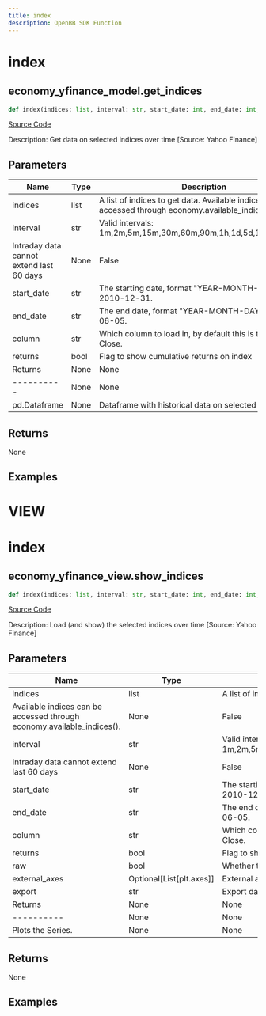 ```yaml
---
title: index
description: OpenBB SDK Function
---
```

# index

## economy_yfinance_model.get_indices

```python
def index(indices: list, interval: str, start_date: int, end_date: int, column: str, returns: bool) -> DataFrame:
```
[Source Code](https://github.com/OpenBB-finance/OpenBBTerminal/tree/main/openbb_terminal/economy/yfinance_model.py#L669)

Description: Get data on selected indices over time [Source: Yahoo Finance]

## Parameters

| Name | Type | Description | Default | Optional |
| ---- | ---- | ----------- | ------- | -------- |
| indices | list | A list of indices to get data. Available indices can be accessed through economy.available_indices(). | None | False |
| interval | str | Valid intervals: 1m,2m,5m,15m,30m,60m,90m,1h,1d,5d,1wk,1mo,3mo
Intraday data cannot extend last 60 days | None | False |
| start_date | str | The starting date, format "YEAR-MONTH-DAY", i.e. 2010-12-31. | None | False |
| end_date | str | The end date, format "YEAR-MONTH-DAY", i.e. 2020-06-05. | None | False |
| column | str | Which column to load in, by default this is the Adjusted Close. | this | False |
| returns | bool | Flag to show cumulative returns on index | None | False |
| Returns | None | None | None | None |
| ---------- | None | None | None | None |
| pd.Dataframe | None | Dataframe with historical data on selected indices. | None | None |

## Returns

None

## Examples




# VIEW

# index

## economy_yfinance_view.show_indices

```python
def index(indices: list, interval: str, start_date: int, end_date: int, column: str, returns: bool, raw: bool, external_axes: Union[List[axes], NoneType], export: str) -> None:
```
[Source Code](https://github.com/OpenBB-finance/OpenBBTerminal/tree/main/openbb_terminal/economy/yfinance_view.py#L29)

Description: Load (and show) the selected indices over time [Source: Yahoo Finance]

## Parameters

| Name | Type | Description | Default | Optional |
| ---- | ---- | ----------- | ------- | -------- |
| indices | list | A list of indices you wish to load (and plot).
Available indices can be accessed through economy.available_indices(). | None | False |
| interval | str | Valid intervals: 1m,2m,5m,15m,30m,60m,90m,1h,1d,5d,1wk,1mo,3mo
Intraday data cannot extend last 60 days | None | False |
| start_date | str | The starting date, format "YEAR-MONTH-DAY", i.e. 2010-12-31. | None | False |
| end_date | str | The end date, format "YEAR-MONTH-DAY", i.e. 2020-06-05. | None | False |
| column | str | Which column to load in, by default this is the Adjusted Close. | this | False |
| returns | bool | Flag to show cumulative returns on index | None | False |
| raw | bool | Whether to display the raw output. | None | False |
| external_axes | Optional[List[plt.axes]] | External axes to plot on | None | False |
| export | str | Export data to csv,json,xlsx or png,jpg,pdf,svg file | None | False |
| Returns | None | None | None | None |
| ---------- | None | None | None | None |
| Plots the Series. | None | None | None | None |

## Returns

None

## Examples

